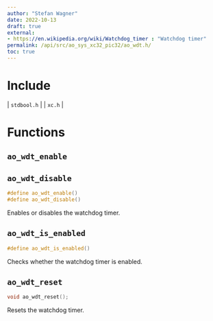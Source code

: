 ```yaml
---
author: "Stefan Wagner"
date: 2022-10-13
draft: true
external:
- https://en.wikipedia.org/wiki/Watchdog_timer : "Watchdog timer"
permalink: /api/src/ao_sys_xc32_pic32/ao_wdt.h/
toc: true
---
```


# Include

| `stdbool.h` |
| `xc.h` |

# Functions

## `ao_wdt_enable`
## `ao_wdt_disable`

```c
#define ao_wdt_enable()
#define ao_wdt_disable()
```

Enables or disables the watchdog timer.

## `ao_wdt_is_enabled`

```c
#define ao_wdt_is_enabled()
```

Checks whether the watchdog timer is enabled.

## `ao_wdt_reset`

```c
void ao_wdt_reset();
```

Resets the watchdog timer.
